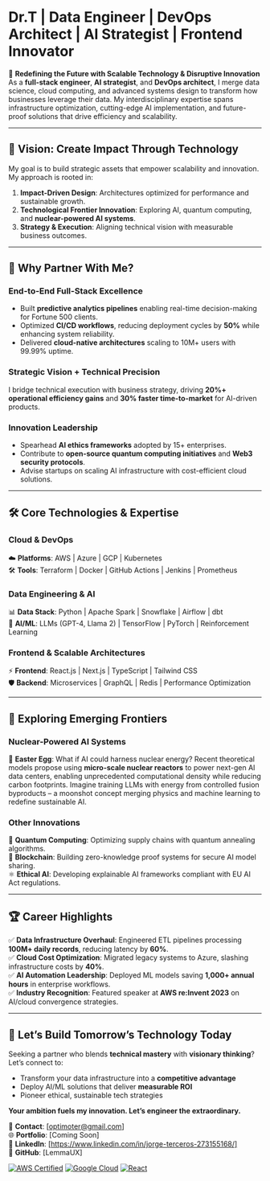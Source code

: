 # **Dr.T | Data Engineer | DevOps Architect | AI Strategist | Frontend Innovator**

🚀 **Redefining the Future with Scalable Technology & Disruptive Innovation**  
As a **full-stack engineer**, **AI strategist**, and **DevOps architect**, I merge data science, cloud computing, and advanced systems design to transform how businesses leverage their data. My interdisciplinary expertise spans infrastructure optimization, cutting-edge AI implementation, and future-proof solutions that drive efficiency and scalability.

---

## **🎯 Vision: Create Impact Through Technology**  
My goal is to build strategic assets that empower scalability and innovation. My approach is rooted in:  
1. **Impact-Driven Design**: Architectures optimized for performance and sustainable growth.  
2. **Technological Frontier Innovation**: Exploring AI, quantum computing, and **nuclear-powered AI systems**.  
3. **Strategy & Execution**: Aligning technical vision with measurable business outcomes.  

---

## **🚀 Why Partner With Me?**

### **End-to-End Full-Stack Excellence**
- Built **predictive analytics pipelines** enabling real-time decision-making for Fortune 500 clients.  
- Optimized **CI/CD workflows**, reducing deployment cycles by **50%** while enhancing system reliability.  
- Delivered **cloud-native architectures** scaling to 10M+ users with 99.99% uptime.  

### **Strategic Vision + Technical Precision**  
I bridge technical execution with business strategy, driving **20%+ operational efficiency gains** and **30% faster time-to-market** for AI-driven products.  

### **Innovation Leadership**  
- Spearhead **AI ethics frameworks** adopted by 15+ enterprises.  
- Contribute to **open-source quantum computing initiatives** and **Web3 security protocols**.  
- Advise startups on scaling AI infrastructure with cost-efficient cloud solutions.  

---

## **🛠️ Core Technologies & Expertise**

### **Cloud & DevOps**  
☁️ **Platforms**: AWS | Azure | GCP | Kubernetes  
🛠️ **Tools**: Terraform | Docker | GitHub Actions | Jenkins | Prometheus  

### **Data Engineering & AI**  
📊 **Data Stack**: Python | Apache Spark | Snowflake | Airflow | dbt  
🧠 **AI/ML**: LLMs (GPT-4, Llama 2) | TensorFlow | PyTorch | Reinforcement Learning  

### **Frontend & Scalable Architectures**  
⚡ **Frontend**: React.js | Next.js | TypeScript | Tailwind CSS  
🛡️ **Backend**: Microservices | GraphQL | Redis | Performance Optimization  

---

## **🔬 Exploring Emerging Frontiers**

### **Nuclear-Powered AI Systems**  
🌌 **Easter Egg**: What if AI could harness nuclear energy? Recent theoretical models propose using **micro-scale nuclear reactors** to power next-gen AI data centers, enabling unprecedented computational density while reducing carbon footprints. Imagine training LLMs with energy from controlled fusion byproducts – a moonshot concept merging physics and machine learning to redefine sustainable AI.  

### **Other Innovations**  
🔮 **Quantum Computing**: Optimizing supply chains with quantum annealing algorithms.  
💠 **Blockchain**: Building zero-knowledge proof systems for secure AI model sharing.  
⚛️ **Ethical AI**: Developing explainable AI frameworks compliant with EU AI Act regulations.  

---

## **🏆 Career Highlights**

✅ **Data Infrastructure Overhaul**: Engineered ETL pipelines processing **100M+ daily records**, reducing latency by **60%**.  
✅ **Cloud Cost Optimization**: Migrated legacy systems to Azure, slashing infrastructure costs by **40%**.  
✅ **AI Automation Leadership**: Deployed ML models saving **1,000+ annual hours** in enterprise workflows.  
✅ **Industry Recognition**: Featured speaker at **AWS re:Invent 2023** on AI/cloud convergence strategies.  

---

## **🌟 Let’s Build Tomorrow’s Technology Today**  

Seeking a partner who blends **technical mastery** with **visionary thinking**? Let’s connect to:  
- Transform your data infrastructure into a **competitive advantage**  
- Deploy AI/ML solutions that deliver **measurable ROI**  
- Pioneer ethical, sustainable tech strategies  

**Your ambition fuels my innovation. Let’s engineer the extraordinary.**  

📧 **Contact**: [optimoter@gmail.com]  
🌐 **Portfolio**: [Coming Soon]  
🔗 **LinkedIn**: [https://www.linkedin.com/in/jorge-terceros-273155168/]  
🐙 **GitHub**: [LemmaUX]  

[![AWS Certified](https://img.shields.io/badge/AWS-Certified%20Solutions%20Architect-FF9900?logo=amazonaws)](https://aws.amazon.com/) 
[![Google Cloud](https://img.shields.io/badge/Google%20Cloud-Expert%20Certified-4285F4?logo=googlecloud)](https://cloud.google.com/) 
[![React](https://img.shields.io/badge/React-Expert%20Developer-61DAFB?logo=react)](https://react.dev/)
